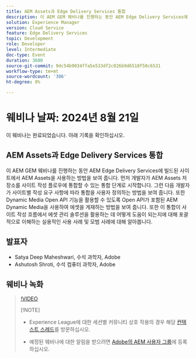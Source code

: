 ```yaml
---
title: AEM Assets과 Edge Delivery Services 통합
description: 이 AEM GEM 웨비나를 진행하는 동안 AEM Edge Delivery Services에 빌드된 사이트에서 AEM Assets을 사용하는 방법을 보여 줍니다.  먼저 개발자가 AEM Assets 저장소를 사이트 작성 플로우에 통합할 수 있는 통합 단계로 시작합니다. 그런 다음 개발자가 사이트별 작성 요구 사항에 따라 통합을 사용자 정의하는 방법을 보여 줍니다. 또한 Dynamic Media Open API 기능을 활용할 수 있도록 Open API가 포함된 AEM Dynamic Media을 사용하여 에셋을 게재하는 방법을 보여 줍니다. 또한 이 통합이 사이트 작성 흐름에서 에셋 관리 솔루션을 활용하는 데 어떻게 도움이 되는지에 대해 포괄적으로 이해하는 실용적인 사용 사례 및 모범 사례에 대해 알아봅니다.
solution: Experience Manager
version: Cloud Service
feature: Edge Delivery Services
topic: Development
role: Developer
level: Intermediate
doc-type: Event
duration: 3600
source-git-commit: 9dc54b9034ffa5e533df2c026b9d6518f50c6531
workflow-type: tm+mt
source-wordcount: '306'
ht-degree: 0%

---
```


# 웨비나 날짜: 2024년 8월 21일

이 웨비나는 완료되었습니다. 아래 기록을 확인하십시오.

## AEM Assets과 Edge Delivery Services 통합

이 AEM GEM 웨비나를 진행하는 동안 AEM Edge Delivery Services에 빌드된 사이트에서 AEM Assets을 사용하는 방법을 보여 줍니다.  먼저 개발자가 AEM Assets 저장소를 사이트 작성 플로우에 통합할 수 있는 통합 단계로 시작합니다. 그런 다음 개발자가 사이트별 작성 요구 사항에 따라 통합을 사용자 정의하는 방법을 보여 줍니다. 또한 Dynamic Media Open API 기능을 활용할 수 있도록 Open API가 포함된 AEM Dynamic Media을 사용하여 에셋을 게재하는 방법을 보여 줍니다. 또한 이 통합이 사이트 작성 흐름에서 에셋 관리 솔루션을 활용하는 데 어떻게 도움이 되는지에 대해 포괄적으로 이해하는 실용적인 사용 사례 및 모범 사례에 대해 알아봅니다.

## 발표자

* Satya Deep Maheshwari, 수석 과학자, Adobe
* Ashutosh Shroti, 수석 컴퓨터 과학자, Adobe

## 웨비나 녹화

>[!VIDEO](https://video.tv.adobe.com/v/3433046/)
>
>[!NOTE]
>
>* Experience League에 대한 세션별 커뮤니티 상호 작용의 경우 해당 [컨텍스트 스레드](https://adobe.ly/3LSCVfX)를 방문하십시오.
>
>* 예정된 웨비나에 대한 알림을 받으려면 [Adobe의 AEM 사용자 그룹](https://aem-augs.adobe.com/)에 등록하십시오.
